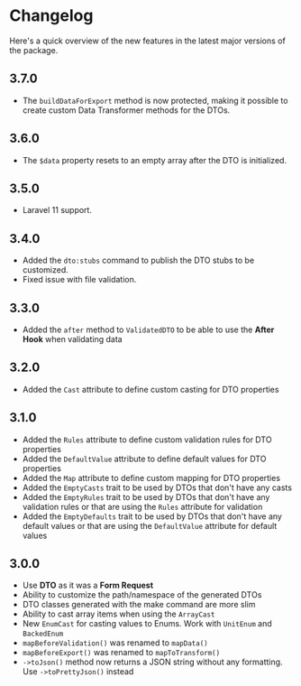 # Changelog

Here's a quick overview of the new features in the latest major versions of the package.

## 3.7.0

- The `buildDataForExport` method is now protected, making it possible to create custom Data Transformer methods for the DTOs.

## 3.6.0

- The `$data` property resets to an empty array after the DTO is initialized.

## 3.5.0

- Laravel 11 support.

## 3.4.0

- Added the `dto:stubs` command to publish the DTO stubs to be customized.
- Fixed issue with file validation.

## 3.3.0

- Added the `after` method to `ValidatedDTO` to be able to use the **After Hook** when validating data

## 3.2.0

- Added the `Cast` attribute to define custom casting for DTO properties

## 3.1.0

- Added the `Rules` attribute to define custom validation rules for DTO properties
- Added the `DefaultValue` attribute to define default values for DTO properties
- Added the `Map` attribute to define custom mapping for DTO properties
- Added the `EmptyCasts` trait to be used by DTOs that don't have any casts
- Added the `EmptyRules` trait to be used by DTOs that don't have any validation rules or that are using the `Rules` attribute for validation
- Added the `EmptyDefaults` trait to be used by DTOs that don't have any default values or that are using the `DefaultValue` attribute for default values

## 3.0.0

- Use **DTO** as it was a **Form Request**
- Ability to customize the path/namespace of the generated DTOs
- DTO classes generated with the make command are more slim
- Ability to cast array items when using the `ArrayCast`
- New `EnumCast` for casting values to Enums. Work with `UnitEnum` and `BackedEnum`
- `mapBeforeValidation()` was renamed to `mapData()`
- `mapBeforeExport()` was renamed to `mapToTransform()`
- `->toJson()` method now returns a JSON string without any formatting. Use `->toPrettyJson()` instead
